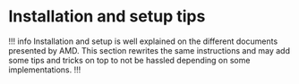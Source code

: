 # Installation and setup tips

!!! info 
Installation and setup is well explained on the different documents presented by AMD. 
This section rewrites the same instructions and may add some tips and tricks on top to not be hassled depending on some implementations.
!!!